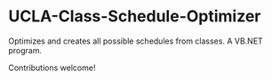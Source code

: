 # UCLA-Class-Schedule-Optimizer

Optimizes and creates all possible schedules from classes. A VB.NET program.

Contributions welcome!
